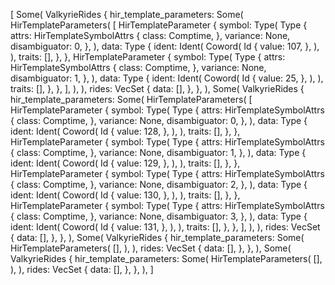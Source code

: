 [
    Some(
        ValkyrieRides {
            hir_template_parameters: Some(
                HirTemplateParameters(
                    [
                        HirTemplateParameter {
                            symbol: Type(
                                Type {
                                    attrs: HirTemplateSymbolAttrs {
                                        class: Comptime,
                                    },
                                    variance: None,
                                    disambiguator: 0,
                                },
                            ),
                            data: Type {
                                ident: Ident(
                                    Coword(
                                        Id {
                                            value: 107,
                                        },
                                    ),
                                ),
                                traits: [],
                            },
                        },
                        HirTemplateParameter {
                            symbol: Type(
                                Type {
                                    attrs: HirTemplateSymbolAttrs {
                                        class: Comptime,
                                    },
                                    variance: None,
                                    disambiguator: 1,
                                },
                            ),
                            data: Type {
                                ident: Ident(
                                    Coword(
                                        Id {
                                            value: 25,
                                        },
                                    ),
                                ),
                                traits: [],
                            },
                        },
                    ],
                ),
            ),
            rides: VecSet {
                data: [],
            },
        },
    ),
    Some(
        ValkyrieRides {
            hir_template_parameters: Some(
                HirTemplateParameters(
                    [
                        HirTemplateParameter {
                            symbol: Type(
                                Type {
                                    attrs: HirTemplateSymbolAttrs {
                                        class: Comptime,
                                    },
                                    variance: None,
                                    disambiguator: 0,
                                },
                            ),
                            data: Type {
                                ident: Ident(
                                    Coword(
                                        Id {
                                            value: 128,
                                        },
                                    ),
                                ),
                                traits: [],
                            },
                        },
                        HirTemplateParameter {
                            symbol: Type(
                                Type {
                                    attrs: HirTemplateSymbolAttrs {
                                        class: Comptime,
                                    },
                                    variance: None,
                                    disambiguator: 1,
                                },
                            ),
                            data: Type {
                                ident: Ident(
                                    Coword(
                                        Id {
                                            value: 129,
                                        },
                                    ),
                                ),
                                traits: [],
                            },
                        },
                        HirTemplateParameter {
                            symbol: Type(
                                Type {
                                    attrs: HirTemplateSymbolAttrs {
                                        class: Comptime,
                                    },
                                    variance: None,
                                    disambiguator: 2,
                                },
                            ),
                            data: Type {
                                ident: Ident(
                                    Coword(
                                        Id {
                                            value: 130,
                                        },
                                    ),
                                ),
                                traits: [],
                            },
                        },
                        HirTemplateParameter {
                            symbol: Type(
                                Type {
                                    attrs: HirTemplateSymbolAttrs {
                                        class: Comptime,
                                    },
                                    variance: None,
                                    disambiguator: 3,
                                },
                            ),
                            data: Type {
                                ident: Ident(
                                    Coword(
                                        Id {
                                            value: 131,
                                        },
                                    ),
                                ),
                                traits: [],
                            },
                        },
                    ],
                ),
            ),
            rides: VecSet {
                data: [],
            },
        },
    ),
    Some(
        ValkyrieRides {
            hir_template_parameters: Some(
                HirTemplateParameters(
                    [],
                ),
            ),
            rides: VecSet {
                data: [],
            },
        },
    ),
    Some(
        ValkyrieRides {
            hir_template_parameters: Some(
                HirTemplateParameters(
                    [],
                ),
            ),
            rides: VecSet {
                data: [],
            },
        },
    ),
]